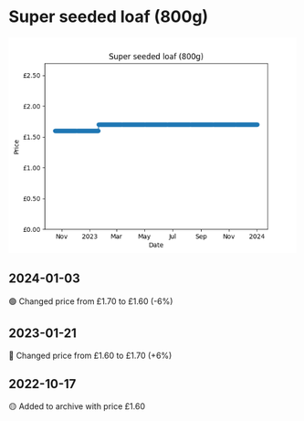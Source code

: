 # Super seeded loaf (800g)
![](charts/product-510737011.png)
## 2024-01-03
🟢 Changed price from £1.70 to £1.60 (-6%)
## 2023-01-21
🔴 Changed price from £1.60 to £1.70 (+6%)
## 2022-10-17
🟡 Added to archive with price £1.60